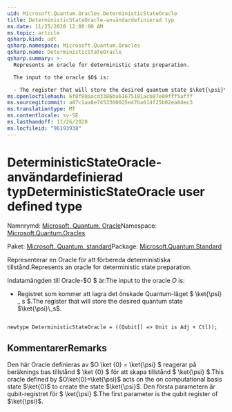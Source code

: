 ```yaml
---
uid: Microsoft.Quantum.Oracles.DeterministicStateOracle
title: DeterministicStateOracle-användardefinierad typ
ms.date: 11/25/2020 12:00:00 AM
ms.topic: article
qsharp.kind: udt
qsharp.namespace: Microsoft.Quantum.Oracles
qsharp.name: DeterministicStateOracle
qsharp.summary: >-
  Represents an oracle for deterministic state preparation.

  The input to the oracle $O$ is:

  - The register that will store the desired quantum state $\ket{\psi}\_s$.
ms.openlocfilehash: 6f8f80aacd3386ba61675101acb87e09fff5afff
ms.sourcegitcommit: a87c1aa8e7453360025e47ba614f25b02ea84ec3
ms.translationtype: MT
ms.contentlocale: sv-SE
ms.lasthandoff: 11/26/2020
ms.locfileid: "96193938"
---
```

# <a name="deterministicstateoracle-user-defined-type"></a><span data-ttu-id="d321b-102">DeterministicStateOracle-användardefinierad typ</span><span class="sxs-lookup"><span data-stu-id="d321b-102">DeterministicStateOracle user defined type</span></span>

<span data-ttu-id="d321b-103">Namnrymd: [Microsoft. Quantum. Oracle](xref:Microsoft.Quantum.Oracles)</span><span class="sxs-lookup"><span data-stu-id="d321b-103">Namespace: [Microsoft.Quantum.Oracles](xref:Microsoft.Quantum.Oracles)</span></span>

<span data-ttu-id="d321b-104">Paket: [Microsoft. Quantum. standard](https://nuget.org/packages/Microsoft.Quantum.Standard)</span><span class="sxs-lookup"><span data-stu-id="d321b-104">Package: [Microsoft.Quantum.Standard](https://nuget.org/packages/Microsoft.Quantum.Standard)</span></span>


<span data-ttu-id="d321b-105">Representerar en Oracle för att förbereda deterministiska tillstånd.</span><span class="sxs-lookup"><span data-stu-id="d321b-105">Represents an oracle for deterministic state preparation.</span></span>

<span data-ttu-id="d321b-106">Indatamängden till Oracle-$O $ är:</span><span class="sxs-lookup"><span data-stu-id="d321b-106">The input to the oracle $O$ is:</span></span>

- <span data-ttu-id="d321b-107">Registret som kommer att lagra det önskade Quantum-läget $ \ket{\psi} \_ s $.</span><span class="sxs-lookup"><span data-stu-id="d321b-107">The register that will store the desired quantum state $\ket{\psi}\_s$.</span></span>

```qsharp

newtype DeterministicStateOracle = ((Qubit[] => Unit is Adj + Ctl));
```



## <a name="remarks"></a><span data-ttu-id="d321b-108">Kommentarer</span><span class="sxs-lookup"><span data-stu-id="d321b-108">Remarks</span></span>

<span data-ttu-id="d321b-109">Den här Oracle definieras av $O \ket {0} = \ket{\psi} $ reagerar på beräknings bas tillstånd $ \ket {0} $ för att skapa tillstånd $ \ket{\psi} $.</span><span class="sxs-lookup"><span data-stu-id="d321b-109">This oracle defined by $O\ket{0}=\ket{\psi}$ acts on the on computational basis state $\ket{0}$ to create the state $\ket{\psi}$.</span></span>
<span data-ttu-id="d321b-110">Den första parametern är qubit-registret för $ \ket{\psi} $.</span><span class="sxs-lookup"><span data-stu-id="d321b-110">The first parameter is the qubit register of $\ket{\psi}$.</span></span>